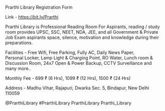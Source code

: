 Prarthi Library Registration Form

Link - https://bit.ly/Prarthi

Prarthi Library is Professional Reading Room For Aspirants, reading / study room provides UPSC, SSC, NEET, NDA, JEE, and all Government & Private Job Exam aspirants space, silence, motivation and knowledge during their preparations.

Facilities - Free Wifi, Free Parking, Fully AC, Daily News Paper, Personal Locker, Lamp Light & Charging Point, RO Water, Lunch room & Discussion Room, 24x7 Open & Power Backup, CCTV Surveillance and many more..

Monthly Fee -
699 ₹ (6 Hrs),
1099 ₹ (12 Hrs),
1500 ₹ (24 Hrs)

Address - Madhu Vihar, Rajapuri, Dwarka Sec. 5, Bindapur, New Delhi 110059

@PrarthiLibrary #PrarthiLibrary PrarthiLibrary Prarthi_Library

<!---
PrarthiLibrary/PrarthiLibrary is a ✨ special ✨ repository because its `README.md` (this file) appears on your GitHub profile.
You can click the Preview link to take a look at your changes.
--->
